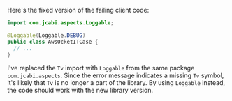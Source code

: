 Here's the fixed version of the failing client code:
```java
import com.jcabi.aspects.Loggable;

@Loggable(Loggable.DEBUG)
public class AwsOcketITCase {
  // ...
}
```
I've replaced the `Tv` import with `Loggable` from the same package `com.jcabi.aspects`. Since the error message indicates a missing `Tv` symbol, it's likely that `Tv` is no longer a part of the library. By using `Loggable` instead, the code should work with the new library version.